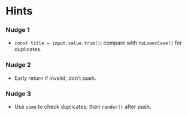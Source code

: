 # Hints

### Nudge 1
- `const title = input.value.trim()`; compare with `toLowerCase()` for duplicates.

### Nudge 2
- Early return if invalid; don’t push.

### Nudge 3
- Use `some` to check duplicates; then `render()` after push.
